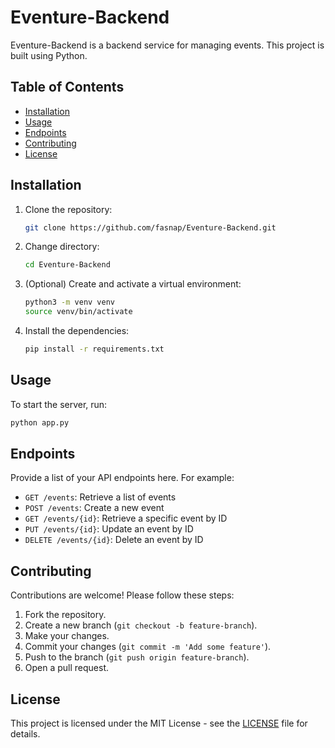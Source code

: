 # Eventure-Backend

Eventure-Backend is a backend service for managing events. This project is built using Python.

## Table of Contents

- [Installation](#installation)
- [Usage](#usage)
- [Endpoints](#endpoints)
- [Contributing](#contributing)
- [License](#license)

## Installation

1. Clone the repository:
    ```bash
    git clone https://github.com/fasnap/Eventure-Backend.git
    ```
2. Change directory:
    ```bash
    cd Eventure-Backend
    ```
3. (Optional) Create and activate a virtual environment:
    ```bash
    python3 -m venv venv
    source venv/bin/activate
    ```
4. Install the dependencies:
    ```bash
    pip install -r requirements.txt
    ```

## Usage

To start the server, run:
```bash
python app.py
```

## Endpoints

Provide a list of your API endpoints here. For example:

- `GET /events`: Retrieve a list of events
- `POST /events`: Create a new event
- `GET /events/{id}`: Retrieve a specific event by ID
- `PUT /events/{id}`: Update an event by ID
- `DELETE /events/{id}`: Delete an event by ID

## Contributing

Contributions are welcome! Please follow these steps:

1. Fork the repository.
2. Create a new branch (`git checkout -b feature-branch`).
3. Make your changes.
4. Commit your changes (`git commit -m 'Add some feature'`).
5. Push to the branch (`git push origin feature-branch`).
6. Open a pull request.

## License

This project is licensed under the MIT License - see the [LICENSE](LICENSE) file for details.
